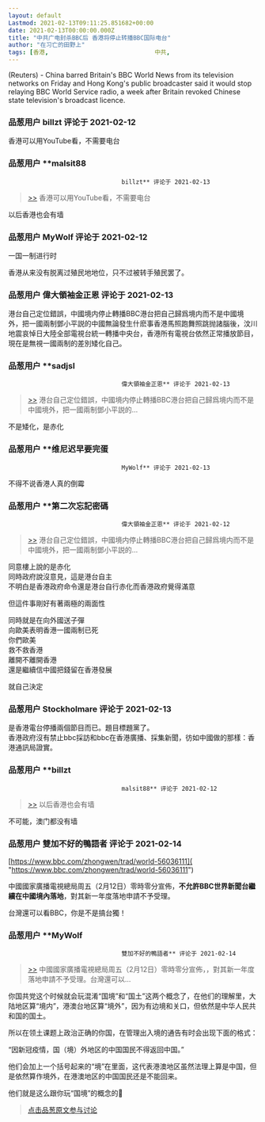 ```yaml
---
layout: default
Lastmod: 2021-02-13T09:11:25.851682+00:00
date: 2021-02-13T00:00:00.000Z
title: "中共广电封杀BBC后 香港将停止转播BBC国际电台"
author: "在习亡的田野上"
tags: [香港,								中共,								BBC]
---
```


(Reuters) - China barred Britain's BBC World News from its television networks on Friday and Hong Kong's public broadcaster said it would stop relaying BBC World Service radio, a week after Britain revoked Chinese state television's broadcast licence.

            
### 品葱用户 **billzt** 评论于 2021-02-12
        
香港可以用YouTube看，不需要电台
        


            
### 品葱用户 **malsit88				
									billzt** 评论于 2021-02-13
        
> [\>>]( "/article/item_id-600781#") 香港可以用YouTube看，不需要电台

  
以后香港也会有墙
        


            
### 品葱用户 **MyWolf** 评论于 2021-02-12
        
一国一制进行时  
  
香港从来没有脱离过殖民地地位，只不过被转手殖民罢了。
        


            
### 品葱用户 **偉大領袖金正恩** 评论于 2021-02-13
        
港台自己定位錯誤，中國境内停止轉播BBC港台把自己歸爲境内而不是中國境外，把一國兩制鄧小平説的中國無論發生什麽事香港馬照跑舞照跳抛諸腦後，汶川地震哀悼日大陸全部電視台統一轉播中央台，香港所有電視台依然正常播放節目，現在是無視一國兩制的差別矮化自己。
        


            
### 品葱用户 **sadjsl				
									偉大領袖金正恩** 评论于 2021-02-13
        
> [\>>]( "/article/item_id-600853#") 港台自己定位錯誤，中國境内停止轉播BBC港台把自己歸爲境内而不是中國境外，把一國兩制鄧小平説的...

  
  
不是矮化，是赤化
        


            
### 品葱用户 **维尼迟早要完蛋				
									MyWolf** 评论于 2021-02-13
        
不得不说香港人真的倒霉
        


            
### 品葱用户 **第二次忘記密碼				
									偉大領袖金正恩** 评论于 2021-02-12
        
> [\>>]( "/article/item_id-600853#") 港台自己定位錯誤，中國境内停止轉播BBC港台把自己歸爲境内而不是中國境外，把一國兩制鄧小平説的...

  
同意樓上說的是赤化  
同時政府說沒意見，這是港台自主  
不明白是香港政府命令還是港台自行赤化而香港政府覺得滿意  
  
但這件事剛好有著兩極的兩面性  
  
同時就是在向外國送子彈  
向歐美表明香港一國兩制已死  
你們歐美  
救不救香港  
離開不離開香港  
還是繼續信中國把錢留在香港發展  
  
就自己決定
        


            
### 品葱用户 **Stockholmare** 评论于 2021-02-13
        
是香港電台停播兩個節目而已。題目標題黨了。  
香港政府沒有禁止bbc採訪和bbc在香港廣播、採集新聞，彷如中國做的那樣：香港通訊局證實。
        


            
### 品葱用户 **billzt				
									malsit88** 评论于 2021-02-12
        
> [\>>]( "/article/item_id-600788#") 以后香港也会有墙

  
不可能，澳门都没有墙
        


            
### 品葱用户 **雙加不好的鴨語者** 评论于 2021-02-14
        
[https://www.bbc.com/zhongwen/trad/world-56036111]( "https://www.bbc.com/zhongwen/trad/world-56036111")  
  
中國國家廣播電視總局周五（2月12日）零時零分宣佈，**不允許BBC世界新聞台繼續在中國境內落地**，對其新一年度落地申請不予受理。  
  
台灣還可以看BBC，你是不是搞台獨！
        


            
### 品葱用户 **MyWolf				
									雙加不好的鴨語者** 评论于 2021-02-14
        
> [\>>]( "/article/item_id-600944#") 中國國家廣播電視總局周五（2月12日）零時零分宣佈，，對其新一年度落地申請不予受理。台灣還可以...

  
你国共党这个时候就会玩混淆“国境”和“国土”这两个概念了，在他们的理解里，大陆地区算“境内”，港澳台地区算“境外”，因为有边境和关口，但依然是中华人民共和国的国土。  
  
所以在领土课题上政治正确的你国，在管理出入境的通告有时会出现下面的格式：  
  
“因新冠疫情，国（境）外地区的中国国民不得返回中国。”  
  
他们会加上一个括号起来的“境”在里面，这代表港澳地区虽然法理上算是中国，但是依然算作境外，在港澳地区的中国国民还是不能回来。  
  
他们就是这么跟你玩“国境”的概念的🙈
        






> [点击品葱原文参与讨论](https://pincong.rocks/article/29543)


